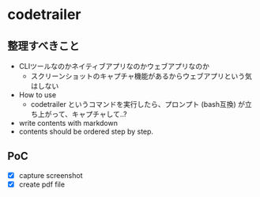 # codetrailer

## 整理すべきこと
- CLIツールなのかネイティブアプリなのかウェブアプリなのか
  - スクリーンショットのキャプチャ機能があるからウェブアプリという気はしない
- How to use
  - codetrailer というコマンドを実行したら、プロンプト (bash互換) が立ち上がって、キャプチャして..?
- write contents with markdown
- contents should be ordered step by step.

## PoC
- [x] capture screenshot
- [x] create pdf file
